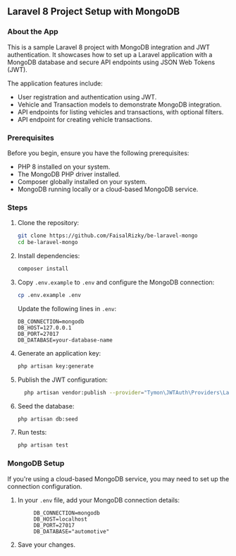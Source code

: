 ## Laravel 8 Project Setup with MongoDB

### About the App

This is a sample Laravel 8 project with MongoDB integration and JWT authentication. It showcases how to set up a Laravel application with a MongoDB database and secure API endpoints using JSON Web Tokens (JWT).

The application features include:

- User registration and authentication using JWT.
- Vehicle and Transaction models to demonstrate MongoDB integration.
- API endpoints for listing vehicles and transactions, with optional filters.
- API endpoint for creating vehicle transactions.

### Prerequisites

Before you begin, ensure you have the following prerequisites:

- PHP 8 installed on your system.
- The MongoDB PHP driver installed.
- Composer globally installed on your system.
- MongoDB running locally or a cloud-based MongoDB service.

### Steps

1. Clone the repository:
   ```bash
   git clone https://github.com/FaisalRizky/be-laravel-mongo
   cd be-laravel-mongo
   ```

2. Install dependencies:
   ```bash
   composer install
   ```

3. Copy `.env.example` to `.env` and configure the MongoDB connection:
   ```bash
   cp .env.example .env
   ```
   Update the following lines in `.env`:
   ```dotenv
   DB_CONNECTION=mongodb
   DB_HOST=127.0.0.1
   DB_PORT=27017
   DB_DATABASE=your-database-name
   ```

4. Generate an application key:
   ```bash
   php artisan key:generate
   ```
5. Publish the JWT configuration:
   ```bash
     php artisan vendor:publish --provider="Tymon\JWTAuth\Providers\LaravelServiceProvider"
   ```
6. Seed the database:
   ```bash
   php artisan db:seed
   ```

7. Run tests:
   ```bash
   php artisan test
   ```

### MongoDB Setup

If you're using a cloud-based MongoDB service, you may need to set up the connection configuration.

1. In your `.env` file, add your MongoDB connection details:
   ```dotenv
        DB_CONNECTION=mongodb
        DB_HOST=localhost
        DB_PORT=27017
        DB_DATABASE="automotive"
   ```

2. Save your changes.
